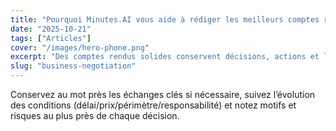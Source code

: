 ```yaml
---
title: "Pourquoi Minutes.AI vous aide à rédiger les meilleurs comptes rendus de négociation"
date: "2025-10-21"
tags: ["Articles"]
cover: "/images/hero-phone.png"
excerpt: "Des comptes rendus solides conservent décisions, actions et le contexte de l’échange (demandes & concessions) pour des décisions plus rapides et plus fiables."
slug: "business-negotiation"
---
```


Conservez au mot près les échanges clés si nécessaire, suivez l’évolution des conditions (délai/prix/périmètre/responsabilité) et notez motifs et risques au plus près de chaque décision.

